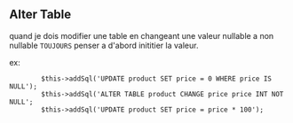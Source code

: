 ## Alter Table

quand je dois modifier une table en changeant une valeur nullable a non nullable `TOUJOURS` penser a d'abord inititier la valeur.

ex: 
````
        $this->addSql('UPDATE product SET price = 0 WHERE price IS NULL');
        $this->addSql('ALTER TABLE product CHANGE price price INT NOT NULL';
        $this->addSql('UPDATE product SET price = price * 100');
````